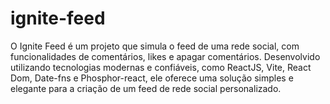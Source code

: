# ignite-feed
 O Ignite Feed é um projeto que simula o feed de uma rede social, com funcionalidades de comentários, likes e apagar comentários. Desenvolvido utilizando tecnologias modernas e confiáveis, como ReactJS, Vite, React Dom, Date-fns e Phosphor-react, ele oferece uma solução simples e elegante para a criação de um feed de rede social personalizado.
